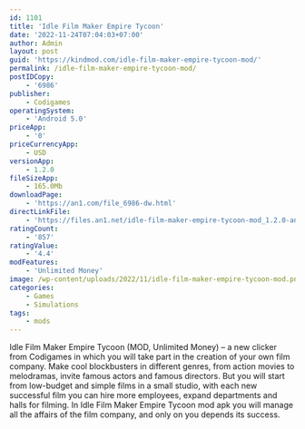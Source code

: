 ```yaml
---
id: 1101
title: 'Idle Film Maker Empire Tycoon'
date: '2022-11-24T07:04:03+07:00'
author: Admin
layout: post
guid: 'https://kindmod.com/idle-film-maker-empire-tycoon-mod/'
permalink: /idle-film-maker-empire-tycoon-mod/
postIDCopy:
    - '6986'
publisher:
    - Codigames
operatingSystem:
    - 'Android 5.0'
priceApp:
    - '0'
priceCurrencyApp:
    - USD
versionApp:
    - 1.2.0
fileSizeApp:
    - 165.0Mb
downloadPage:
    - 'https://an1.com/file_6986-dw.html'
directLinkFile:
    - 'https://files.an1.net/idle-film-maker-empire-tycoon-mod_1.2.0-an1.com.apk'
ratingCount:
    - '857'
ratingValue:
    - '4.4'
modFeatures:
    - 'Unlimited Money'
image: /wp-content/uploads/2022/11/idle-film-maker-empire-tycoon-mod.png
categories:
    - Games
    - Simulations
tags:
    - mods
---
```


Idle Film Maker Empire Tycoon (MOD, Unlimited Money) – a new clicker from Codigames in which you will take part in the creation of your own film company. Make cool blockbusters in different genres, from action movies to melodramas, invite famous actors and famous directors. But you will start from low-budget and simple films in a small studio, with each new successful film you can hire more employees, expand departments and halls for filming. In Idle Film Maker Empire Tycoon mod apk you will manage all the affairs of the film company, and only on you depends its success.